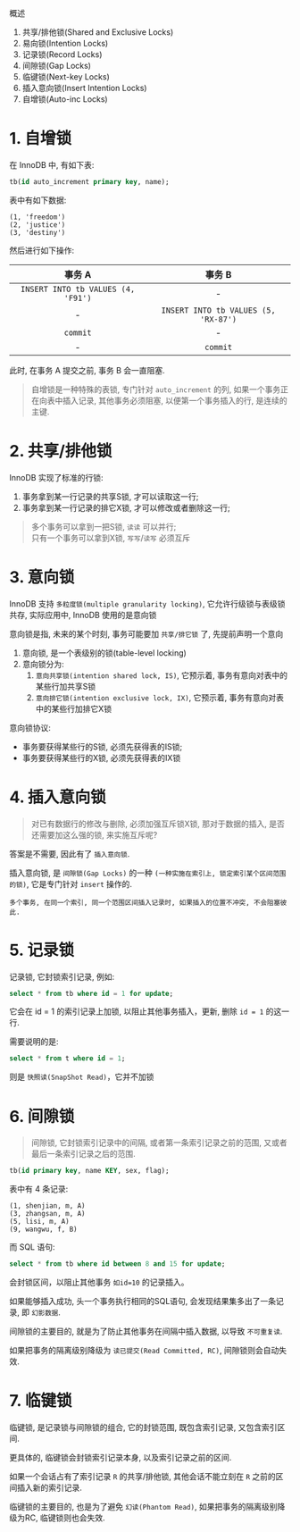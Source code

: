 概述
1. 共享/排他锁(Shared and Exclusive Locks)
2. 易向锁(Intention Locks)
3. 记录锁(Record Locks)
4. 间隙锁(Gap Locks)
5. 临键锁(Next-key Locks)
6. 插入意向锁(Insert Intention Locks)
7. 自增锁(Auto-inc Locks)

# 1. 自增锁
在 InnoDB 中, 有如下表:
```sql
tb(id auto_increment primary key, name);
```

表中有如下数据:

    (1, 'freedom')
    (2, 'justice')
    (3, 'destiny')
    
然后进行如下操作: 

|事务 A|事务 B|
|:-:|:-:|
|`INSERT INTO tb VALUES (4, 'F91')` | - |
| - |`INSERT INTO tb VALUES (5, 'RX-87')` |
| `commit` | - |
| - | `commit` |

此时, 在事务 A 提交之前, 事务 B 会一直阻塞.

> 自增锁是一种特殊的表锁, 专门针对 `auto_increment` 的列, 如果一个事务正在向表中插入记录, 其他事务必须阻塞, 以便第一个事务插入的行, 是连续的主键.

# 2. 共享/排他锁
InnoDB 实现了标准的行锁:
1. 事务拿到某一行记录的共享S锁, 才可以读取这一行;
2. 事务拿到某一行记录的排它X锁, 才可以修改或者删除这一行;

> 多个事务可以拿到一把S锁, `读读` 可以并行;  
只有一个事务可以拿到X锁, `写写`/`读写` 必须互斥

# 3. 意向锁
InnoDB 支持 `多粒度锁(multiple granularity locking)`, 它允许行级锁与表级锁共存, 实际应用中, InnoDB 使用的是意向锁

意向锁是指, 未来的某个时刻, 事务可能要加 `共享/排它锁` 了, 先提前声明一个意向
1. 意向锁, 是一个表级别的锁(table-level locking)
2. 意向锁分为:
    1. `意向共享锁(intention shared lock, IS)`, 它预示着, 事务有意向对表中的某些行加共享S锁
    2. `意向排它锁(intention exclusive lock, IX)`, 它预示着, 事务有意向对表中的某些行加排它X锁
    
意向锁协议:
- 事务要获得某些行的S锁, 必须先获得表的IS锁;
- 事务要获得某些行的X锁, 必须先获得表的IX锁
    
# 4. 插入意向锁
> 对已有数据行的修改与删除, 必须加强互斥锁X锁, 那对于数据的插入, 是否还需要加这么强的锁, 来实施互斥呢?

答案是不需要, 因此有了 `插入意向锁`.

插入意向锁, 是 `间隙锁(Gap Locks)` 的一种 `(一种实施在索引上, 锁定索引某个区间范围的锁)`, 它是专门针对 `insert` 操作的.

    多个事务, 在同一个索引, 同一个范围区间插入记录时, 如果插入的位置不冲突, 不会阻塞彼此.
    
# 5. 记录锁
记录锁, 它封锁索引记录, 例如: 
```sql
select * from tb where id = 1 for update;
```

它会在 id = 1 的索引记录上加锁, 以阻止其他事务插入，更新, 删除 `id = 1` 的这一行.

需要说明的是:

```sql
select * from t where id = 1;
```

则是 `快照读(SnapShot Read)`，它并不加锁

# 6. 间隙锁
> 间隙锁, 它封锁索引记录中的间隔, 或者第一条索引记录之前的范围, 又或者最后一条索引记录之后的范围.

```sql
tb(id primary key, name KEY, sex, flag);
```

表中有 4 条记录:

    (1, shenjian, m, A)
    (3, zhangsan, m, A)
    (5, lisi, m, A)
    (9, wangwu, f, B)
    
而 SQL 语句:
```sql
select * from tb where id between 8 and 15 for update;
```

会封锁区间，以阻止其他事务 `如id=10` 的记录插入。

如果能够插入成功, 头一个事务执行相同的SQL语句, 会发现结果集多出了一条记录, 即 `幻影数据`.

间隙锁的主要目的, 就是为了防止其他事务在间隔中插入数据, 以导致 `不可重复读`.

如果把事务的隔离级别降级为 `读已提交(Read Committed, RC)`, 间隙锁则会自动失效.

# 7. 临键锁
临键锁, 是记录锁与间隙锁的组合, 它的封锁范围, 既包含索引记录, 又包含索引区间.

更具体的, 临键锁会封锁索引记录本身, 以及索引记录之前的区间.

如果一个会话占有了索引记录 `R` 的共享/排他锁, 其他会话不能立刻在 `R` 之前的区间插入新的索引记录.

临键锁的主要目的, 也是为了避免 `幻读(Phantom Read)`, 如果把事务的隔离级别降级为RC, 临键锁则也会失效.